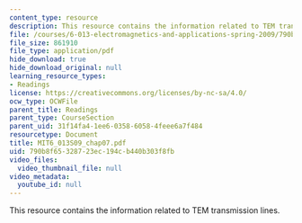 ```yaml
---
content_type: resource
description: This resource contains the information related to TEM transmission lines.
file: /courses/6-013-electromagnetics-and-applications-spring-2009/790b8f65328723ec194cb440b303f8fb_MIT6_013S09_chap07.pdf
file_size: 861910
file_type: application/pdf
hide_download: true
hide_download_original: null
learning_resource_types:
- Readings
license: https://creativecommons.org/licenses/by-nc-sa/4.0/
ocw_type: OCWFile
parent_title: Readings
parent_type: CourseSection
parent_uid: 31f14fa4-1ee6-0358-6058-4feee6a7f484
resourcetype: Document
title: MIT6_013S09_chap07.pdf
uid: 790b8f65-3287-23ec-194c-b440b303f8fb
video_files:
  video_thumbnail_file: null
video_metadata:
  youtube_id: null
---
```

This resource contains the information related to TEM transmission lines.